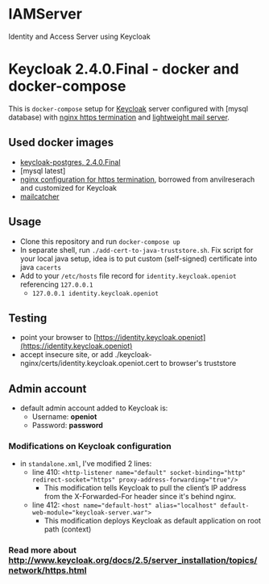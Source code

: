 # IAMServer
Identity and Access Server using Keycloak

# Keycloak 2.4.0.Final - docker and docker-compose

This is `docker-compose` setup for [Keycloak](http://www.keycloak.org/) server configured with [mysql database)  with [nginx https termination](https://www.nginx.com/) and [lightweight mail server](https://mailcatcher.me/).


## Used docker images

 * [keycloak-postgres, 2.4.0.Final](https://hub.docker.com/r/jboss/keycloak-postgres/)
 * [mysql latest]
 * [nginx configuration for https termination](https://github.com/anvilresearch/nginx), borrowed from anvilreserach and customized for Keycloak
 * [mailcatcher](https://hub.docker.com/r/schickling/mailcatcher/)

## Usage

 * Clone this repository and run `docker-compose up`
 * In separate shell, run `./add-cert-to-java-truststore.sh`. Fix script for your local java setup, idea is to put custom (self-signed) certificate into java `cacerts`
 * Add to your `/etc/hosts` file record for `identity.keycloak.openiot` referencing `127.0.0.1`
   * `127.0.0.1	identity.keycloak.openiot`


## Testing

 * point your browser to [https://identity.keycloak.openiot](https://identity.keycloak.openiot)
 * accept insecure site, or add ./keycloak-nginx/certs/identity.keycloak.openiot.cert to browser's truststore

## Admin account
 * default admin account added to Keycloak is:
   * Username: **openiot**
   * Password: **password**


### Modifications on Keycloak configuration

 * in `standalone.xml`, I've modified 2 lines:
   * line 410: ```<http-listener name="default" socket-binding="http" redirect-socket="https" proxy-address-forwarding="true"/>```
     * This modification tells Keycloak to pull the client’s IP address from the X-Forwarded-For header since it's behind nginx.
   * line 412: ```<host name="default-host" alias="localhost" default-web-module="keycloak-server.war">```
     * This modification deploys Keycloak as default application on root path (context)

### Read more about http://www.keycloak.org/docs/2.5/server_installation/topics/network/https.html
